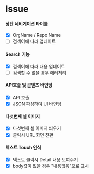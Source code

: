 # Issue

#### 상단 네비게이션 타이틀
- [x] OrgName / Repo Name
- [ ] 검색어에 따라 업데이트

#### Search 기능
- [x] 검색어에 따라 내용 업데이트
- [ ] 검색할 수 없을 경우 에러처리

#### API호출 및 콘텐츠 바인딩
- [x] API 호출
- [x] JSON 파싱하여 UI 바인딩

#### 다섯번째 셀 이미지
- [x] 다섯번째 셀 이미지 띄우기
- [x] 클릭시 URL 화면 전환

#### 텍스트 Touch 인식
- [x] 텍스트 클릭시 Detail 내용 보여주기
- [x] body값이 없을 경우 "내용없음"으로 표시
